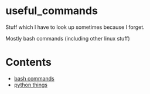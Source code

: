 # useful_commands
Stuff which I have to look up sometimes because I forget.

Mostly bash commands (including other linux stuff)

# Contents
- [bash commands](bash_commands.md)
- [python things](python_things.md)
